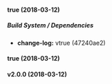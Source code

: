 #### true (2018-03-12)

##### Build System / Dependencies

* **change-log:**  vtrue (47240ae2)

#### true (2018-03-12)

#### v2.0.0 (2018-03-12)

